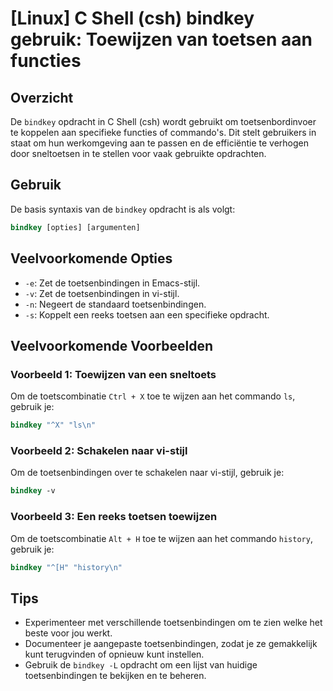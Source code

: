 # [Linux] C Shell (csh) bindkey gebruik: Toewijzen van toetsen aan functies

## Overzicht
De `bindkey` opdracht in C Shell (csh) wordt gebruikt om toetsenbordinvoer te koppelen aan specifieke functies of commando's. Dit stelt gebruikers in staat om hun werkomgeving aan te passen en de efficiëntie te verhogen door sneltoetsen in te stellen voor vaak gebruikte opdrachten.

## Gebruik
De basis syntaxis van de `bindkey` opdracht is als volgt:

```csh
bindkey [opties] [argumenten]
```

## Veelvoorkomende Opties
- `-e`: Zet de toetsenbindingen in Emacs-stijl.
- `-v`: Zet de toetsenbindingen in vi-stijl.
- `-n`: Negeert de standaard toetsenbindingen.
- `-s`: Koppelt een reeks toetsen aan een specifieke opdracht.

## Veelvoorkomende Voorbeelden

### Voorbeeld 1: Toewijzen van een sneltoets
Om de toetscombinatie `Ctrl + X` toe te wijzen aan het commando `ls`, gebruik je:

```csh
bindkey "^X" "ls\n"
```

### Voorbeeld 2: Schakelen naar vi-stijl
Om de toetsenbindingen over te schakelen naar vi-stijl, gebruik je:

```csh
bindkey -v
```

### Voorbeeld 3: Een reeks toetsen toewijzen
Om de toetscombinatie `Alt + H` toe te wijzen aan het commando `history`, gebruik je:

```csh
bindkey "^[H" "history\n"
```

## Tips
- Experimenteer met verschillende toetsenbindingen om te zien welke het beste voor jou werkt.
- Documenteer je aangepaste toetsenbindingen, zodat je ze gemakkelijk kunt terugvinden of opnieuw kunt instellen.
- Gebruik de `bindkey -L` opdracht om een lijst van huidige toetsenbindingen te bekijken en te beheren.